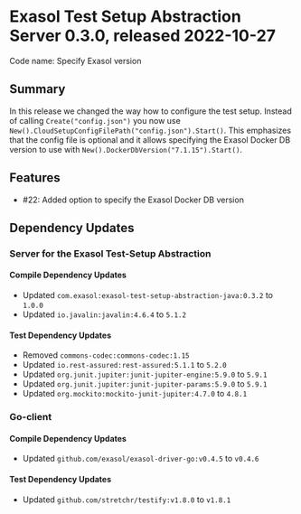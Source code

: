 # Exasol Test Setup Abstraction Server 0.3.0, released 2022-10-27

Code name: Specify Exasol version

## Summary

In this release we changed the way how to configure the test setup. Instead of calling `Create("config.json")` you now use `New().CloudSetupConfigFilePath("config.json").Start()`. This emphasizes that the config file is optional and it allows specifying the Exasol Docker DB version to use with `New().DockerDbVersion("7.1.15").Start()`.

## Features

* #22: Added option to specify the Exasol Docker DB version

## Dependency Updates

### Server for the Exasol Test-Setup Abstraction

#### Compile Dependency Updates

* Updated `com.exasol:exasol-test-setup-abstraction-java:0.3.2` to `1.0.0`
* Updated `io.javalin:javalin:4.6.4` to `5.1.2`

#### Test Dependency Updates

* Removed `commons-codec:commons-codec:1.15`
* Updated `io.rest-assured:rest-assured:5.1.1` to `5.2.0`
* Updated `org.junit.jupiter:junit-jupiter-engine:5.9.0` to `5.9.1`
* Updated `org.junit.jupiter:junit-jupiter-params:5.9.0` to `5.9.1`
* Updated `org.mockito:mockito-junit-jupiter:4.7.0` to `4.8.1`

### Go-client

#### Compile Dependency Updates

* Updated `github.com/exasol/exasol-driver-go:v0.4.5` to `v0.4.6`

#### Test Dependency Updates

* Updated `github.com/stretchr/testify:v1.8.0` to `v1.8.1`
